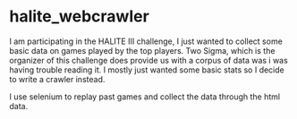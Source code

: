 # halite_webcrawler

I am participating in the HALITE III challenge, I just wanted to collect some basic data on games played by the top players. Two Sigma, which is the organizer of this challenge does provide us with a corpus of data was i was having trouble reading it. I mostly just wanted some basic stats so I decide to write a crawler instead.

I use selenium to replay past games and collect the data through the html data. 
